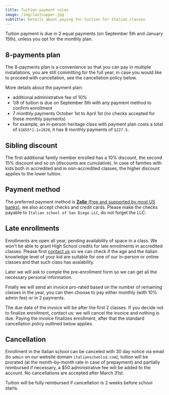 ```yaml
---
title: Tuition payment rules
image: /img/lastsupper.jpg
subtitle: Details about paying for tuition for Italian classes
---
```


Tuition payment is due in 2 equal payments (on September 5th and January 15th), unless you opt for the monthly plan.

## 8-payments plan

The 8-payments plan is a convenience so that you can pay in multiple installations, you are still committing for the full year, in case you would like to proceed with cancellation, see the cancellation policy below.

More details about the payment plan:

* additional administrative fee of 10%
* 1/8 of tuition is due on September 5th with any payment method to confirm enrollment
* 7 monthly payments October 1st to April 1st (no checks accepted for these monthly payments)
* for example, an in-person heritage class with payment plan costs a total of `$1655*1.1=1820`, it has 8 monthly payments of `$227.5`.

## Sibling discount

The first additional family member enrolled has a 10% discount, the second 15% discount and so on (discounts are cumulative).
In case of families with kids both in accredited and in non-accredited classes, the higher discount applies to the lower tuition.

## Payment method

The preferred payment method is [**Zelle** (free and supported by most US banks)](https://www.zellepay.com/get-started), we also accept checks and credit cards.
Please make the checks payable to `Italian school of San Diego LLC`, do not forget the LLC.

## Late enrollments

Enrollments are open all year, pending availability of space in a class. We won't be able to grant High School credits for late enrollments in accredited classes.
Please first [contact us](/contact) so we can check if the age and the italian knowledge level of your kid are suitable for one of our in-person or online classes and that such class has avaiability.

Later we will ask to comple the pre-enrollment form so we can get all the necessary personal information.

Finally we will send an invoice pro-rated based on the number of remaining classes in the year, you can then choose to pay either monthly (with 10% admin fee) or in 2 payments.

The due date of the invoice will be after the first 2 classes. If you decide not to finalize enrollment, contact us: we will cancel the invoice and nothing is due. Paying the invoice finalizes enrollment, after that the standard cancellation policy outlined below applies.

## Cancellation

Enrollment in the Italian school can be canceled with 30 day notice via email (to `admin` on our website domain `italianschoolsd.com`), tuition will be prorated (at the month-by-month rate in case of prepayment) and partially reimbursed if necessary, a $50 administrative fee will be added to the account. No cancellations are accepted after March 31st.

Tuition will be fully reimbursed if cancellation is 2 weeks before school starts.
